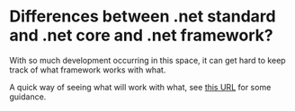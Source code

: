 # Differences between .net standard and .net core and .net framework?

With so much development occurring in this space, it can get hard to keep track of what framework works with what.

A quick way of seeing what will work with what, see [this URL](https://github.com/dotnet/standard/blob/master/docs/versions.md) for some guidance.

